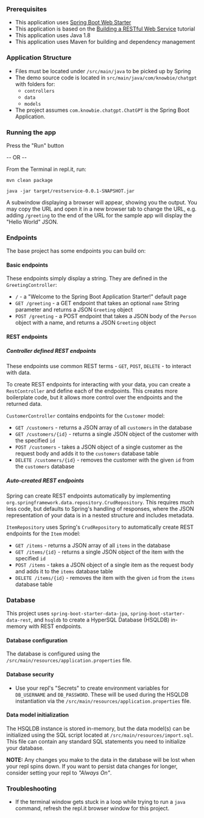 ### Prerequisites

- This application uses [Spring Boot Web Starter](https://spring.io/guides/gs/spring-boot/)
- This application is based on the [Building a RESTful Web Service](https://spring.io/guides/gs/rest-service/) tutorial
- This application uses Java 1.8
- This application uses Maven for building and dependency management

### Application Structure

- Files must be located under `/src/main/java` to be picked up by Spring
- The demo source code is located in `src/main/java/com/knowbie/chatgpt` with folders for:
  - `controllers`
  - `data`
  - `models`
- The project assumes `com.knowbie.chatgpt.ChatGPT` is the Spring Boot Application.

### Running the app

Press the "Run" button

-- OR -- 

From the Terminal in repl.it, run:

```
mvn clean package

java -jar target/restservice-0.0.1-SNAPSHOT.jar
```

A subwindow displaying a browser will appear, showing you the output. You may copy the URL and open it in a new browser tab to change the URL, e.g. adding `/greeting` to the end of the URL for the sample app will display the "Hello World" JSON.

### Endpoints

The base project has some endpoints you can build on: 

#### Basic endpoints

These endpoints simply display a string. They are defined in the `GreetingController`:

- `/` - a "Welcome to the Spring Boot Application Starter!" default page 
- `GET /greeting` - a GET endpoint that takes an optional `name` String parameter and returns a JSON `Greeting` object
- `POST /greeting` - a POST endpoint that takes a JSON body of the `Person` object with a name, and returns a JSON `Greeting` object

#### REST endpoints

##### Controller defined REST endpoints
These endpoints use common REST terms - `GET`, `POST`, `DELETE` - to interact with data.

To create REST endpoints for interacting with your data, you can create a `RestController` and define each of the endpoints. This creates more boilerplate code, but it allows more control over the endpoints and the returned data.

`CustomerController` contains endpoints for the `Customer` model:
- `GET /customers` - returns a JSON array of all `customers` in the database
- `GET /customers/{id}` - returns a single JSON object of the customer with the specified `id`
- `POST /customers` - takes a JSON object of a single customer as the request body and adds it to the `customers` database table
- `DELETE /customers/{id}` - removes the customer with the given `id` from the `customers` database

##### Auto-created REST endpoints

Spring can create REST endpoints automatically by implementing `org.springframework.data.repository.CrudRepository`. This requires much less code, but defaults to Spring's handling of responses, where the JSON representation of your data is in a nested structure and includes metadata.

`ItemRepository` uses Spring's `CrudRepository` to automatically create REST endpoints for the `Item` model:
- `GET /items` - returns a JSON array of all `items` in the database
- `GET /items/{id}` - returns a single JSON object of the item with the specified `id`
- `POST /items` - takes a JSON object of a single item as the request body and adds it to the `items` database table
- `DELETE /items/{id}` - removes the item with the given `id` from the `items` database table

### Database

This project uses `spring-boot-starter-data-jpa`, `spring-boot-starter-data-rest`, and `hsqldb` to create a HyperSQL Database (HSQLDB) in-memory with REST endpoints.

#### Database configuration
The database is configured using the `/src/main/resources/application.properties` file.

#### Database security
- Use your repl's "Secrets" to create environment variables for `DB_USERNAME` and `DB_PASSWORD`. These will be used during the HSQLDB instantiation via the `/src/main/resources/application.properties` file.

#### Data model initialization
The HSQLDB instance is stored in-memory, but the data model(s) can be initialized using the SQL script located at `/src/main/resources/import.sql`. This file can contain any standard SQL statements you need to initialize your database.

**NOTE:** Any changes you make to the data in the database will be lost when your repl spins down. If you want to persist data changes for longer, consider setting your repl to _"Always On"_.

### Troubleshooting

- If the terminal window gets stuck in a loop while trying to run a `java` command, refresh the repl.it browser window for this project.